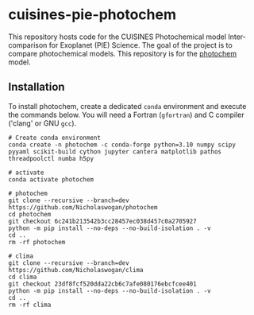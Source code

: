 # cuisines-pie-photochem

This repository hosts code for the CUISINES Photochemical model Inter-comparison for Exoplanet (PIE) Science. The goal of the project is to compare photochemical models. This repository is for the [photochem](https://github.com/Nicholaswogan/photochem) model.

## Installation

To install photochem, create a dedicated `conda` environment and execute the commands below. You will need a Fortran (`gfortran`) and C compiler ('clang' or GNU `gcc`).

```
# Create conda environment
conda create -n photochem -c conda-forge python=3.10 numpy scipy pyyaml scikit-build cython jupyter cantera matplotlib pathos threadpoolctl numba h5py

# activate
conda activate photochem

# photochem
git clone --recursive --branch=dev https://github.com/Nicholaswogan/photochem
cd photochem
git checkout 6c241b213542b3cc28457ec038d457c0a2705927
python -m pip install --no-deps --no-build-isolation . -v
cd ..
rm -rf photochem

# clima
git clone --recursive --branch=dev https://github.com/Nicholaswogan/clima
cd clima
git checkout 23df8fcf520dda22cb6c7afe080176ebcfcee401
python -m pip install --no-deps --no-build-isolation . -v
cd ..
rm -rf clima
```